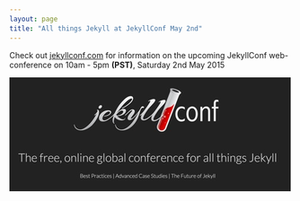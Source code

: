 ```yaml
---
layout: page
title: "All things Jekyll at JekyllConf May 2nd"
---
```

Check out [jekyllconf.com](http://jekyllconf.com/) for information on the upcoming JekyllConf web-conference on 10am - 5pm **(PST)**, Saturday 2nd May 2015

[![](/assets/img/jekyllconf.jpg)](http://jekyllconf.com/)

